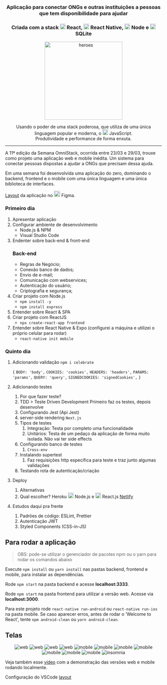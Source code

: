 <!-- então bora codar! -->

<h1 align="center">
    <img alt="" title="" src="image/logo.svg">
</h1>

<h3 align="center"> Aplicação para conectar ONGs e outras instituições a pessoas que tem disponibilidade para ajudar </h3>

<h3 align="center"> Criada com a stack <img src="image/react.png" alt="react" height="18"> React, <img src="image/react-native.png" alt="react-native" height="18"> React Native, <img src="image/node.png" alt="node" height="18"> Node e <img src="image/sqlite.png" alt="node" height="18"> SQLite </h3>

<p align="center"> <img src="image/heroes.png" alt="heroes" height="250"> </p>

<p align="center"> Usando o poder de uma stack poderosa, que utiliza de uma única linguagem popular e moderna, o <img src="image/js.png" height="18" alt="javascript"> JavaScript. <br> Produtividade e performance de forma enxuta. </p>

---

A 11ª edição da Semana OmniStack, ocorrida entre 23/03 e 29/03, trouxe como projeto uma aplicação web e mobile inédita. Um sistema para conectar pessoas dispostas a ajudar a ONGs que precisam dessa ajuda.

Em uma semana foi desenvolvida uma aplicação do zero, dominando o backend, frontend e o mobile com uma única linguagem e uma única biblioteca de interfaces.

[Layout](https://www.figma.com/file/2C2yvw7jsCOGmaNUDftX9n/Be-The-Hero---OmniStack-11?node-id=0%3A1) da aplicação no <img src="image/figma.png" alt="figma" height="20"> Figma.

### Primeiro dia

1. Apresentar aplicação
2. Configurar ambiente de desenvolvimento
   - Node.js & NPM
   - Visual Studio Code
3. Endenter sobre back-end & front-end
   ### Back-end
   - Regras de Negócio;
   - Conexão banco de dados;
   - Envio de e-mail;
   - Comunicação com webservices;
   - Autenticação do usuário;
   - Criptografia e segurança;
4. Criar projeto com Node.js
   - `npm install -y`
   - `npm install express`
5. Entender sobre React & SPA
6. Criar projeto com ReactJS
   - `npx create-react-app frontend`
7. Entender sobre React Native & Expo (configurei a máquina e utilizei o próprio celular para rodar)
   - `react-native init mobile`

### Quinto dia

1. Adicionando validação `npm i celebrate`

   `{`
   `BODY: 'body',`
   `COOKIES: 'cookies',`
   `HEADERS: 'headers',`
   `PARAMS: 'params',`
   `QUERY: 'query',`
   `SIGNEDCOOKIES: 'signedCookies',`
   `}`

2. Adicionando testes
   1. Por que fazer teste?
   2. TDD > Teste Driven Development
      Primeiro faz os testes, depois desenvolve
   3. Configurando Jest (Api Jest)
   4. server-side rendering `Next.js`
   5. Tipos de testes
      1. Integração: Testa por completo uma funcionalidade
      2. Unitários: Testa de um pedaço da aplicação de forma muito isolada. Não vai ter side effects
   6. Configurando banco de testes
      1. `Cross-env`
   7. Instalando supertest
      1. Faz requisições http específica para teste e traz junto algumas validações
   8. Testando rota de autenticação/criação
3. Deploy
   1. Alternativas
   2. Qual escolher?
      Heroku <img src="image/node.png" alt="node" height="18"> Node.js e <img src="image/react.png" alt="react" height="18"> React.js [Netlify](https://www.netlify.com/)
4. Estudos daqui pra frente
   1. Padrões de código: ESLint, Prettier
   2. Autenticação JWT
   3. Styled Components (CSS-in-JS)

## Para rodar a aplicação

> OBS: pode-se utilizar o gerenciador de pacotes npm ou o yarn para rodar os comandos abaixo

Execute `npm install` ou `yarn install` nas pastas backend, frontend e mobile, para instalar as dependências.

Rode `npm start` na pasta backend e acesse **localhost:3333**.

Rode `npm start` na pasta frontend para utilizar a versão web. Acesse via **localhost:3000**.

Para este projeto rode `react-native run-android` ou `react-native run-ios` na pasta mobile. Se caso aparecer erros, antes de rodar o 'Welcome to React', tente `npm android-clean` ou `yarn android-clean`.

## Telas

<p align="center">
    <img alt="web" title="web" src="image/print1.png">
    <img alt="web" title="web" src="image/print2.png">
    <img alt="web" title="web" src="image/print3.png">
    <img alt="web" title="web" src="image/print4.png">
    <img alt="mobile" title="mobile" src="image/m-0.png">
    <img alt="mobile" title="mobile" src="image/m-1.jpg">
    <img alt="mobile" title="mobile" src="image/m-2.jpg">
    <img alt="mobile" title="mobile" src="image/m-3.jpg">
    <img alt="mobile" title="mobile" src="image/m-4.jpg">
    <img alt="mobile" title="mobile" src="image/m-5.png">
    <img alt="mobile" title="mobile" src="image/m-6.png">
    <img alt="insomnia" title="insomnia" src="image/print-insomnia.png">
</p>

Veja também esse [vídeo](https://youtu.be/UygqW2eBJJA) com a demonstração das versões web e mobile rodando localmente.

Configuração do VSCode
[layout](https://github.com/CollabCodeTech/forum-do-front-ao-end/issues/20)
